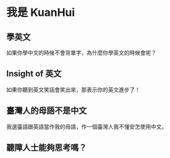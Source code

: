# 我是 KuanHui

## 學英文
如果你學中文的時候不會背單字，為什麼你學英文的時候會呢？

## Insight of 英文
如果你聽到英文笑話會笑出來，那表示你的英文進步了！

## 臺灣人的母語不是中文
我選臺語跟英語當作我的母語，作一個臺灣人我不懂安怎使用中文。

## 聽障人士能夠思考嗎？